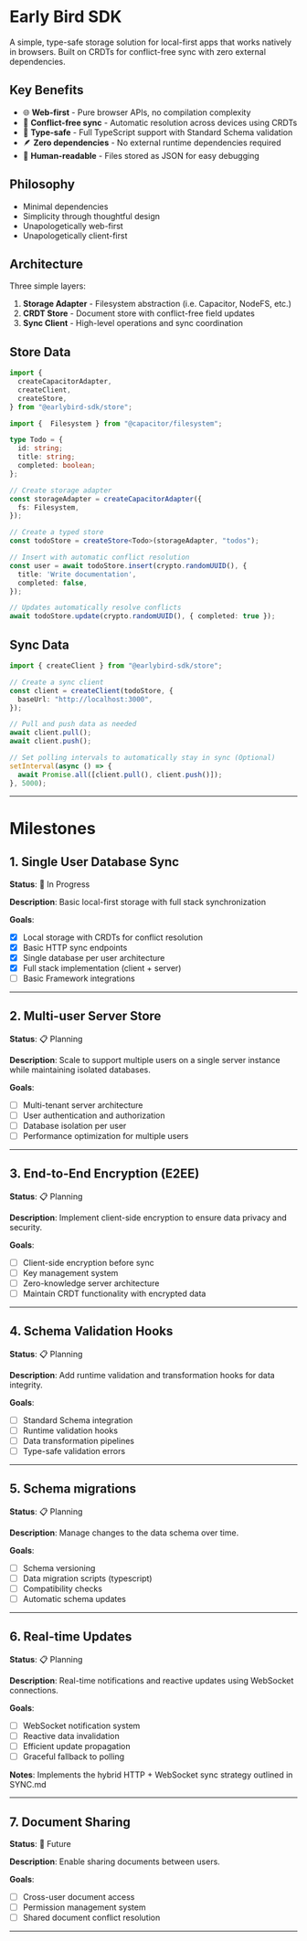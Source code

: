 # Early Bird SDK

A simple, type-safe storage solution for local-first apps that works natively in browsers. Built on CRDTs for conflict-free sync with zero external dependencies.

## Key Benefits
- 🌐 **Web-first** - Pure browser APIs, no compilation complexity
- 🔄 **Conflict-free sync** - Automatic resolution across devices using CRDTs
- 📝 **Type-safe** - Full TypeScript support with Standard Schema validation
- 🪶 **Zero dependencies** - No external runtime dependencies required
- 📁 **Human-readable** - Files stored as JSON for easy debugging

## Philosophy
- Minimal dependencies
- Simplicity through thoughtful design
- Unapologetically web-first
- Unapologetically client-first

## Architecture

Three simple layers:

1. **Storage Adapter** - Filesystem abstraction (i.e. Capacitor, NodeFS, etc.)
2. **CRDT Store** - Document store with conflict-free field updates
3. **Sync Client** - High-level operations and sync coordination

## Store Data

```typescript
import {
  createCapacitorAdapter,
  createClient,
  createStore,
} from "@earlybird-sdk/store";

import {  Filesystem } from "@capacitor/filesystem";

type Todo = {
  id: string;
  title: string;
  completed: boolean;
};

// Create storage adapter
const storageAdapter = createCapacitorAdapter({
  fs: Filesystem,
});

// Create a typed store
const todoStore = createStore<Todo>(storageAdapter, "todos");

// Insert with automatic conflict resolution
const user = await todoStore.insert(crypto.randomUUID(), {
  title: 'Write documentation',
  completed: false,
});

// Updates automatically resolve conflicts
await todoStore.update(crypto.randomUUID(), { completed: true });
```

## Sync Data

```typescript
import { createClient } from "@earlybird-sdk/store";

// Create a sync client
const client = createClient(todoStore, {
  baseUrl: "http://localhost:3000",
});

// Pull and push data as needed
await client.pull();
await client.push();

// Set polling intervals to automatically stay in sync (Optional)
setInterval(async () => {
  await Promise.all([client.pull(), client.push()]);
}, 5000);
```

---

# Milestones

## 1. Single User Database Sync
**Status**: 🔄 In Progress

**Description**: Basic local-first storage with full stack synchronization

**Goals**:
- [x] Local storage with CRDTs for conflict resolution
- [x] Basic HTTP sync endpoints
- [x] Single database per user architecture
- [x] Full stack implementation (client + server)
- [ ] Basic Framework integrations

---

## 2. Multi-user Server Store
**Status**: 📋 Planning

**Description**: Scale to support multiple users on a single server instance while maintaining isolated databases.

**Goals**:
- [ ] Multi-tenant server architecture
- [ ] User authentication and authorization
- [ ] Database isolation per user
- [ ] Performance optimization for multiple users

---

## 3. End-to-End Encryption (E2EE)
**Status**: 📋 Planning

**Description**: Implement client-side encryption to ensure data privacy and security.

**Goals**:
- [ ] Client-side encryption before sync
- [ ] Key management system
- [ ] Zero-knowledge server architecture
- [ ] Maintain CRDT functionality with encrypted data

---

## 4. Schema Validation Hooks
**Status**: 📋 Planning

**Description**: Add runtime validation and transformation hooks for data integrity.

**Goals**:
- [ ] Standard Schema integration
- [ ] Runtime validation hooks
- [ ] Data transformation pipelines
- [ ] Type-safe validation errors

---

## 5. Schema migrations
**Status**: 📋 Planning

**Description**: Manage changes to the data schema over time.

**Goals**:
- [ ] Schema versioning
- [ ] Data migration scripts (typescript)
- [ ] Compatibility checks
- [ ] Automatic schema updates

---

## 6. Real-time Updates
**Status**: 📋 Planning

**Description**: Real-time notifications and reactive updates using WebSocket connections.

**Goals**:
- [ ] WebSocket notification system
- [ ] Reactive data invalidation
- [ ] Efficient update propagation
- [ ] Graceful fallback to polling

**Notes**: Implements the hybrid HTTP + WebSocket sync strategy outlined in SYNC.md

---

## 7. Document Sharing
**Status**: 🔮 Future

**Description**: Enable sharing documents between users.

**Goals**:
- [ ] Cross-user document access
- [ ] Permission management system
- [ ] Shared document conflict resolution
---
